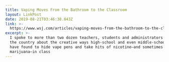 ```yaml
---
title: Vaping Moves From the Bathroom to the Classroom
layout: LinkPost
date: 2019-08-21T03:46:38.843Z
link: >-
  https://www.wsj.com/articles/vaping-moves-from-the-bathroom-to-the-classroom-11566293404
excerpt: >-
  I spoke to more than two dozen teachers, students and administrators across
  the country about the creative ways high-school and even middle-school kids
  have found to hide vape pens and take hits of nicotine—and sometimes
  marijuana—in class
---
```


